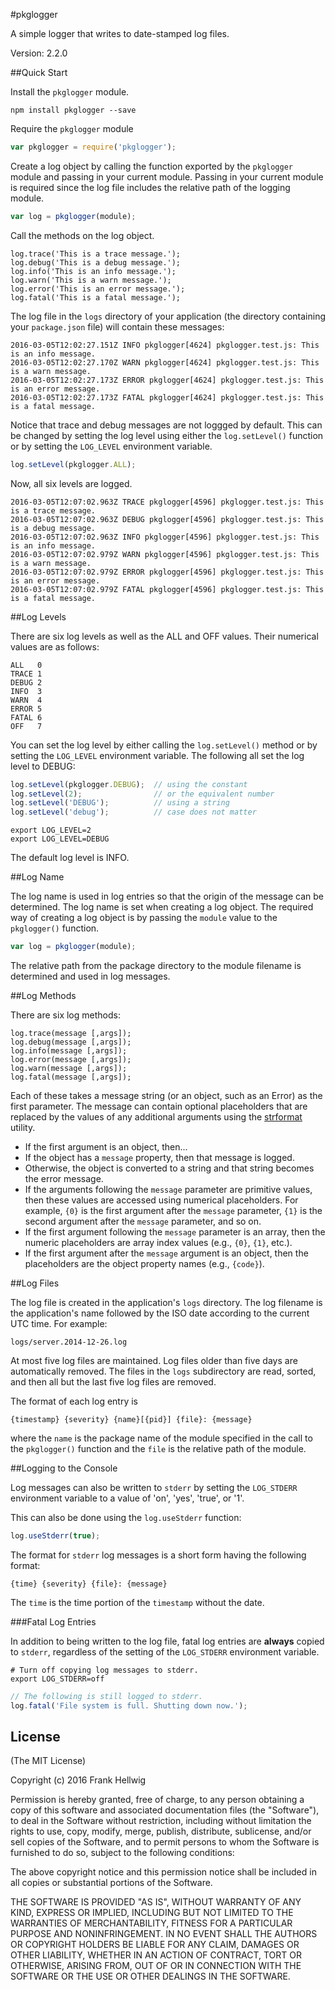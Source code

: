 #pkglogger

A simple logger that writes to date-stamped log files.

Version: 2.2.0

##Quick Start

Install the `pkglogger` module.

```no-highlight
npm install pkglogger --save
```

Require the `pkglogger` module

```javascript
var pkglogger = require('pkglogger');
```
Create a log object by calling the function exported by the `pkglogger` module
and passing in your current module. Passing in your current module is required
since the log file includes the relative path of the logging module.

```javascript
var log = pkglogger(module);
```

Call the methods on the log object.

```no-highlight
log.trace('This is a trace message.');
log.debug('This is a debug message.');
log.info('This is an info message.');
log.warn('This is a warn message.');
log.error('This is an error message.');
log.fatal('This is a fatal message.');
```

The log file in the `logs` directory of your application (the directory
containing your `package.json` file) will contain these messages:

```no-highlight
2016-03-05T12:02:27.151Z INFO pkglogger[4624] pkglogger.test.js: This is an info message.
2016-03-05T12:02:27.170Z WARN pkglogger[4624] pkglogger.test.js: This is a warn message.
2016-03-05T12:02:27.173Z ERROR pkglogger[4624] pkglogger.test.js: This is an error message.
2016-03-05T12:02:27.173Z FATAL pkglogger[4624] pkglogger.test.js: This is a fatal message.
```

Notice that trace and debug messages are not loggged by default. This can be
changed by setting the log level using either the `log.setLevel()`
function or by setting the `LOG_LEVEL` environment variable.

```javascript
log.setLevel(pkglogger.ALL);
```

Now, all six levels are logged.

```no-highlight
2016-03-05T12:07:02.963Z TRACE pkglogger[4596] pkglogger.test.js: This is a trace message.
2016-03-05T12:07:02.963Z DEBUG pkglogger[4596] pkglogger.test.js: This is a debug message.
2016-03-05T12:07:02.963Z INFO pkglogger[4596] pkglogger.test.js: This is an info message.
2016-03-05T12:07:02.979Z WARN pkglogger[4596] pkglogger.test.js: This is a warn message.
2016-03-05T12:07:02.979Z ERROR pkglogger[4596] pkglogger.test.js: This is an error message.
2016-03-05T12:07:02.979Z FATAL pkglogger[4596] pkglogger.test.js: This is a fatal message.
```

##Log Levels

There are six log levels as well as the ALL and OFF values.
Their numerical values are as follows:

```no-highlight
ALL   0
TRACE 1
DEBUG 2
INFO  3
WARN  4
ERROR 5
FATAL 6
OFF   7
```

You can set the log level by either calling the `log.setLevel()` method or by
setting the `LOG_LEVEL` environment variable. The following all set the log
level to DEBUG:

```javascript
log.setLevel(pkglogger.DEBUG);  // using the constant
log.setLevel(2);                // or the equivalent number
log.setLevel('DEBUG');          // using a string
log.setLevel('debug');          // case does not matter
```

```no-highlight
export LOG_LEVEL=2
export LOG_LEVEL=DEBUG
```

The default log level is INFO.

##Log Name

The log name is used in log entries so that the origin of the message can be
determined. The log name is set when creating a log object. The required way
of creating a log object is by passing the `module` value to the `pkglogger()`
function.

```javascript
var log = pkglogger(module);
```

The relative path from the package directory to the module filename is
determined and used in log messages.

##Log Methods

There are six log methods:

```no-highlight
log.trace(message [,args]);
log.debug(message [,args]);
log.info(message [,args]);
log.error(message [,args]);
log.warn(message [,args]);
log.fatal(message [,args]);
```

Each of these takes a message string (or an object, such as an Error) as the
first parameter. The message can contain optional placeholders that are
replaced by the values of any additional arguments using the
[strformat](https://github.com/fhellwig/strformat) utility.

- If the first argument is an object, then...
- If the object has a `message` property, then that message is logged.
- Otherwise, the object is converted to a string and that string becomes the error message.
- If the arguments following the `message` parameter are primitive values, then these values are accessed using numerical placeholders. For example, `{0}` is the first argument after the `message` parameter, `{1}` is the second argument after the `message` parameter, and so on.
- If the first argument following the `message` parameter is an array, then the numeric placeholders are array index values (e.g., `{0}`, `{1}`, etc.).
- If the first argument after the `message` argument is an object, then the placeholders are the object property names (e.g., `{code}`).

##Log Files

The log file is created in the application's `logs` directory. The log
filename is the application's name followed by the ISO date according to the
current UTC time. For example:

    logs/server.2014-12-26.log 

At most five log files are maintained. Log files older than five days are
automatically removed. The files in the `logs` subdirectory are read,
sorted, and then all but the last five log files are removed.

The format of each log entry is

    {timestamp} {severity} {name}[{pid}] {file}: {message}

where the `name` is the package name of the module specified in the call to
the `pkglogger()` function and the `file` is the relative path of the module. 

##Logging to the Console

Log messages can also be written to `stderr` by setting the `LOG_STDERR`
environment variable to a value of 'on', 'yes', 'true', or '1'.

This can also be done using the `log.useStderr` function:

```javascript
log.useStderr(true);
```

The format for `stderr` log messages is a short form having the following format:

    {time} {severity} {file}: {message}

The `time` is the time portion of the `timestamp` without the date.

###Fatal Log Entries

In addition to being written to the log file, fatal log entries are **always**
copied to `stderr`, regardless of the setting of the `LOG_STDERR` environment
variable.

```no-highlight
# Turn off copying log messages to stderr.
export LOG_STDERR=off
```

```javascript
// The following is still logged to stderr.
log.fatal('File system is full. Shutting down now.');
```

## License

(The MIT License)

Copyright (c) 2016 Frank Hellwig

Permission is hereby granted, free of charge, to any person obtaining a copy of this software and associated documentation files (the "Software"), to deal in the Software without restriction, including without limitation the rights to use, copy, modify, merge, publish, distribute, sublicense, and/or sell copies of the Software, and to permit persons to whom the Software is furnished to do so, subject to the following conditions:

The above copyright notice and this permission notice shall be included in all copies or substantial portions of the Software.

THE SOFTWARE IS PROVIDED "AS IS", WITHOUT WARRANTY OF ANY KIND, EXPRESS OR IMPLIED, INCLUDING BUT NOT LIMITED TO THE WARRANTIES OF MERCHANTABILITY, FITNESS FOR A PARTICULAR PURPOSE AND NONINFRINGEMENT. IN NO EVENT SHALL THE AUTHORS OR COPYRIGHT HOLDERS BE LIABLE FOR ANY CLAIM, DAMAGES OR OTHER LIABILITY, WHETHER IN AN ACTION OF CONTRACT, TORT OR OTHERWISE, ARISING FROM, OUT OF OR IN CONNECTION WITH THE SOFTWARE OR THE USE OR OTHER DEALINGS IN THE SOFTWARE.
